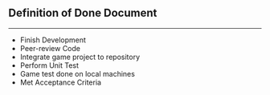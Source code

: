 ## Definition of Done Document
***
* Finish Development
* Peer-review Code
* Integrate game project to repository
* Perform Unit Test
* Game test done on local machines
* Met Acceptance Criteria
